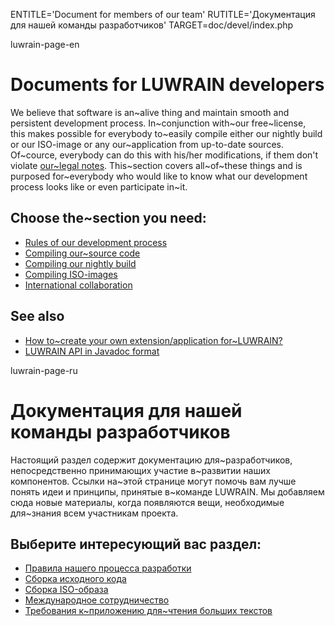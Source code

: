 
ENTITLE='Document for members of our team'
RUTITLE='Документация для нашей команды разработчиков'
TARGET=doc/devel/index.php

luwrain-page-en

# Documents for LUWRAIN developers

We believe that software is an~alive thing and 
maintain smooth and persistent development process.
In~conjunction with~our free~license,  
this makes possible for everybody to~easily   compile 
either our nightly build
or our ISO-image
or any our~application  from up-to-date sources.
Of~cource, everybody can do this with his/her  modifications,
if them don't violate [our~legal notes](local:/doc/legal).
This~section covers all~of~these things 
and is purposed for~everybody who would like to know what our development process looks like or even participate in~it.

## Choose the~section you need:

* [Rules of our development process](local:rules/)
* [Compiling our~source code](local:compilation/)
* [Compiling our nightly build](local:nightly)
* [Compiling ISO-images](local:iso/)
* [International collaboration](local:i18n/ )

## See also

* [How to~create your own extension/application for~LUWRAIN?](local:/doc/new-app/)
* [LUWRAIN API in Javadoc format](/api/)

luwrain-page-ru

# Документация для нашей команды разработчиков

Настоящий раздел содержит документацию для~разработчиков,
непосредственно принимающих участие в~развитии наших компонентов.
Ссылки на~этой странице могут помочь вам лучше понять идеи и принципы, 
принятые в~команде  LUWRAIN.
Мы добавляем сюда новые материалы, когда появляются вещи,
необходимые для~знания всем участникам проекта.

## Выберите интересующий вас раздел:

* [Правила нашего процесса разработки](local:rules/)
* [Сборка исходного кода](local:compilation/)
* [Сборка ISO-образа](local:iso/)
* [Международное сотрудничество](local:i18n/ )
* [Требования к~приложению для~чтения больших текстов](local:txt-reading/)
